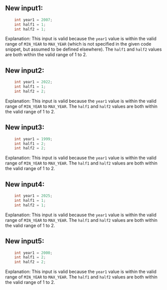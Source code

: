 ## New input1:
```java
    int year1 = 2007;
    int half1 = 1;
    int half2 = 1;
```
Explanation: This input is valid because the `year1` value is within the valid range of `MIN_YEAR` to `MAX_YEAR` (which is not specified in the given code snippet, but assumed to be defined elsewhere). The `half1` and `half2` values are both within the valid range of 1 to 2.

## New input2:
```java
    int year1 = 2022;
    int half1 = 1;
    int half2 = 2;
```
Explanation: This input is valid because the `year1` value is within the valid range of `MIN_YEAR` to `MAX_YEAR`. The `half1` and `half2` values are both within the valid range of 1 to 2.

## New input3:
```java
    int year1 = 1999;
    int half1 = 2;
    int half2 = 2;
```
Explanation: This input is valid because the `year1` value is within the valid range of `MIN_YEAR` to `MAX_YEAR`. The `half1` and `half2` values are both within the valid range of 1 to 2.

## New input4:
```java
    int year1 = 2025;
    int half1 = 1;
    int half2 = 1;
```
Explanation: This input is valid because the `year1` value is within the valid range of `MIN_YEAR` to `MAX_YEAR`. The `half1` and `half2` values are both within the valid range of 1 to 2.

## New input5:
```java
    int year1 = 2000;
    int half1 = 2;
    int half2 = 2;
```
Explanation: This input is valid because the `year1` value is within the valid range of `MIN_YEAR` to `MAX_YEAR`. The `half1` and `half2` values are both within the valid range of 1 to 2.